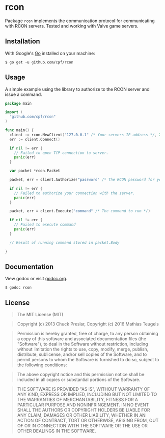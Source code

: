 # rcon

Package `rcon` implements the communication protocol for communicating with RCON servers. Tested and working with Valve game servers.

## Installation

With Google's [Go](http://www.golang.org) installed on your machine:

    $ go get -u github.com/cpf/rcon

## Usage

A simple example using the library to authorize to the RCON server and issue a command.

```go
package main

import (
  "github.com/cpf/rcon"
)

func main() {
  client := rcon.NewClient("127.0.0.1" /* Your servers IP address */, 27015 /* Its port */)
  err := client.Connect()

  if nil != err {
    // Failed to open TCP connection to server.
    panic(err)
  }

  var packet *rcon.Packet

  packet, err = client.Authorize("password" /* The RCON password for your server */)

  if nil != err {
    // Failed to authorize your connection with the server.
    panic(err)
  }

  packet, err = client.Execute("command" /* The command to run */)

  if nil != err {
    // Failed to execute command
    panic(err)
  }

  // Result of running command stored in packet.Body

}
```

## Documentation

View godoc or visit [godoc.org](http://godoc.org/github.com/cpf/rcon).

    $ godoc rcon

## License

> The MIT License (MIT)

> Copyright (c) 2013 Chuck Preslar, Copyright (c) 2016 Mathias Teugels

> Permission is hereby granted, free of charge, to any person obtaining a copy
> of this software and associated documentation files (the "Software"), to deal
> in the Software without restriction, including without limitation the rights
> to use, copy, modify, merge, publish, distribute, sublicense, and/or sell
> copies of the Software, and to permit persons to whom the Software is
> furnished to do so, subject to the following conditions:

> The above copyright notice and this permission notice shall be included in
> all copies or substantial portions of the Software.

> THE SOFTWARE IS PROVIDED "AS IS", WITHOUT WARRANTY OF ANY KIND, EXPRESS OR
> IMPLIED, INCLUDING BUT NOT LIMITED TO THE WARRANTIES OF MERCHANTABILITY,
> FITNESS FOR A PARTICULAR PURPOSE AND NONINFRINGEMENT. IN NO EVENT SHALL THE
> AUTHORS OR COPYRIGHT HOLDERS BE LIABLE FOR ANY CLAIM, DAMAGES OR OTHER
> LIABILITY, WHETHER IN AN ACTION OF CONTRACT, TORT OR OTHERWISE, ARISING FROM,
> OUT OF OR IN CONNECTION WITH THE SOFTWARE OR THE USE OR OTHER DEALINGS IN
> THE SOFTWARE.
